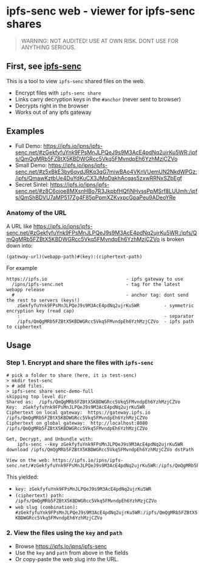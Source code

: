 # ipfs-senc web - viewer for ipfs-senc shares

> WARNING: NOT AUDITED! USE AT OWN RISK. DONT USE FOR ANYTHING SERIOUS.

## First, see [ipfs-senc](https://github.com/jbenet/ipfs-senc)

This is a tool to view `ipfs-senc` shared files on the web.

- Encrypt files with `ipfs-senc share`
- Links carry decryption keys in the `#anchor` (never sent to browser)
- Decrypts right in the browser
- Works out of any ipfs gateway

## Examples

- Full Demo: https://ipfs.io/ipns/ipfs-senc.net/#zGekfyfuYnk9FPsMnJLPQeJ9s9M3AcE4pdNq2ujrKu5WR:/ipfs/QmQgMRb5FZBtX5KBDWGRcc5Vkq5FMvndpEh6YzhMzjCZVo
- Small Demo: https://ipfs.io/ipns/ipfs-senc.net/#z5xBkE3by6qydJRKq3qG7miwBAo4VKnVUemUN2NkdWPGz:/ipfs/QmawKztbUe4DuYdKuCX3JMqDakhAcqas5zxwRRNxSZbEgf
- Secret Sintel: https://ipfs.io/ipns/ipfs-senc.net/#z8C6ojoe8MXsnHBo7R3JkpbfHQfiNHvssPpMSrf8LUUmh:/ipfs/QmShBDVU7aMP517Zg4F85pPpmXZKvxpcGpaPeu9ADeoYRe

### Anatomy of the URL

A URL like https://ipfs.io/ipns/ipfs-senc.net/#zGekfyfuYnk9FPsMnJLPQeJ9s9M3AcE4pdNq2ujrKu5WR:/ipfs/QmQgMRb5FZBtX5KBDWGRcc5Vkq5FMvndpEh6YzhMzjCZVo is broken down into:

```
(gateway-url)(webapp-path)#(key):(ciphertext-path)
```

For example

```
https://ipfs.io                             - ipfs gateway to use
  /ipns/ipfs-senc.net                       - tag for the latest webapp release
  #                                         - anchor tag: dont send the rest to servers (keys!)
    zGekfyfuYnk9FPsMnJLPQeJ9s9M3AcE4pdNq2ujrKu5WR         - symmetric encryption key (read cap)
    :                                                     - separator
    /ipfs/QmQgMRb5FZBtX5KBDWGRcc5Vkq5FMvndpEh6YzhMzjCZVo  - ipfs path to ciphertext
```

## Usage

### Step 1. Encrypt and share the files with `ipfs-senc`
```
# pick a folder to share (here, it is test-senc)
> mkdir test-senc
> # add files.
> ipfs-senc share senc-demo-full
skipping top level dir
Shared as:  /ipfs/QmQgMRb5FZBtX5KBDWGRcc5Vkq5FMvndpEh6YzhMzjCZVo
Key:  zGekfyfuYnk9FPsMnJLPQeJ9s9M3AcE4pdNq2ujrKu5WR
Ciphertext on local gateway:  https://gateway.ipfs.io /ipfs/QmQgMRb5FZBtX5KBDWGRcc5Vkq5FMvndpEh6YzhMzjCZVo
Ciphertext on global gateway:  http://localhost:8080 /ipfs/QmQgMRb5FZBtX5KBDWGRcc5Vkq5FMvndpEh6YzhMzjCZVo

Get, Decrypt, and Unbundle with:
    ipfs-senc --key zGekfyfuYnk9FPsMnJLPQeJ9s9M3AcE4pdNq2ujrKu5WR download /ipfs/QmQgMRb5FZBtX5KBDWGRcc5Vkq5FMvndpEh6YzhMzjCZVo dstPath

View on the web: https://ipfs.io/ipns/ipfs-senc.net/#zGekfyfuYnk9FPsMnJLPQeJ9s9M3AcE4pdNq2ujrKu5WR:/ipfs/QmQgMRb5FZBtX5KBDWGRcc5Vkq5FMvndpEh6YzhMzjCZVo
```

This yielded:
- `key: zGekfyfuYnk9FPsMnJLPQeJ9s9M3AcE4pdNq2ujrKu5WR`
- `(ciphertext) path: /ipfs/QmQgMRb5FZBtX5KBDWGRcc5Vkq5FMvndpEh6YzhMzjCZVo`
- `web slug (combination): #zGekfyfuYnk9FPsMnJLPQeJ9s9M3AcE4pdNq2ujrKu5WR:/ipfs/QmQgMRb5FZBtX5KBDWGRcc5Vkq5FMvndpEh6YzhMzjCZVo`

### 2. View the files using the `key` and `path`

- Browse https://ipfs.io/ipns/ipfs-senc
- Use the `key` and `path` from above in the fields
- Or copy-paste the web slug into the URL.
